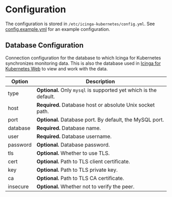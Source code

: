 # Configuration

The configuration is stored in `/etc/icinga-kubernetes/config.yml`.
See [config.example.yml](../config.example.yml) for an example configuration.

## Database Configuration

Connection configuration for the database to which Icinga for Kubernetes synchronizes monitoring data.
This is also the database used in
[Icinga for Kubernetes Web](https://icinga.com/docs/icinga-kubernetes-web) to view and work with the data.

| Option   | Description                                                        |
|----------|--------------------------------------------------------------------|
| type     | **Optional.** Only `mysql` is supported yet which is the default.  |
| host     | **Required.** Database host or absolute Unix socket path.          |
| port     | **Optional.** Database port. By default, the MySQL port.           |
| database | **Required.** Database name.                                       |
| user     | **Required.** Database username.                                   |
| password | **Optional.** Database password.                                   |
| tls      | **Optional.** Whether to use TLS.                                  |
| cert     | **Optional.** Path to TLS client certificate.                      |
| key      | **Optional.** Path to TLS private key.                             |
| ca       | **Optional.** Path to TLS CA certificate.                          |
| insecure | **Optional.** Whether not to verify the peer.                      |
